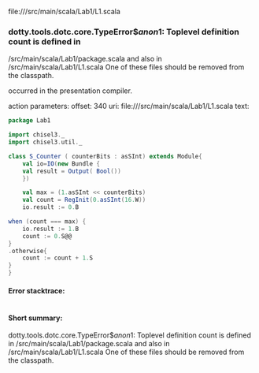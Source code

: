 file://<WORKSPACE>/src/main/scala/Lab1/L1.scala
### dotty.tools.dotc.core.TypeError$$anon$1: Toplevel definition count is defined in
  <WORKSPACE>/src/main/scala/Lab1/package.scala
and also in
  <WORKSPACE>/src/main/scala/Lab1/L1.scala
One of these files should be removed from the classpath.

occurred in the presentation compiler.

action parameters:
offset: 340
uri: file://<WORKSPACE>/src/main/scala/Lab1/L1.scala
text:
```scala
package Lab1

import chisel3._
import chisel3.util._

class S_Counter ( counterBits : asSInt) extends Module{
    val io=IO(new Bundle {
    val result = Output( Bool())
    })

    val max = (1.asSInt << counterBits)
    val count = RegInit(0.asSInt(16.W))
    io.result := 0.B

when (count === max) {
    io.result := 1.B
    count := 0.S@@
}
.otherwise{
    count := count + 1.S
}
}
```



#### Error stacktrace:

```

```
#### Short summary: 

dotty.tools.dotc.core.TypeError$$anon$1: Toplevel definition count is defined in
  <WORKSPACE>/src/main/scala/Lab1/package.scala
and also in
  <WORKSPACE>/src/main/scala/Lab1/L1.scala
One of these files should be removed from the classpath.